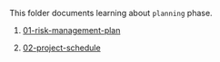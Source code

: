 This folder documents learning about `planning` phase.

1. [01-risk-management-plan](./01-risk-management-plan/Readme.md)

2. [02-project-schedule](./02-project-schedule/Readme.md)
